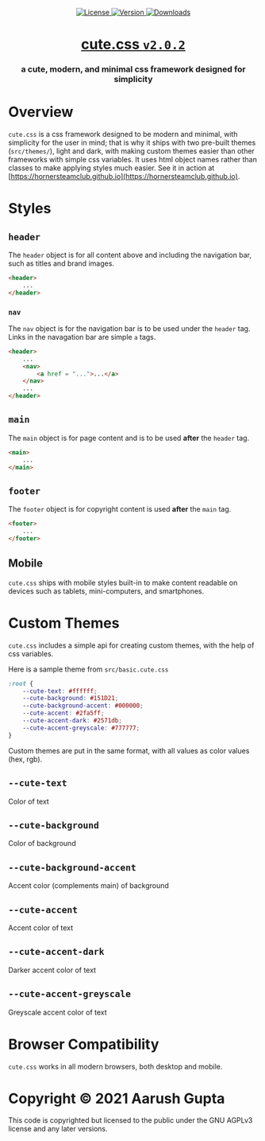 <p align = "center">
    <a href = "https://opensource.org/licenses/MIT">
        <img alt = "License" src = "https://img.shields.io/badge/License-AGPLv3-green.svg">
    </a>
    <a href = "https://www.npmjs.com/package/@0x44ru5h/cute.css">
        <img alt = "Version" src = "https://img.shields.io/npm/v/@0x44ru5h/cute.css">
    </a>
    <a href = "https://www.npmjs.com/package/@0x44ru5h/cute.css">
        <img alt = "Downloads" src = "https://img.shields.io/npm/dm/@0x44ru5h/cute.css.svg">
    </a>
</p>

<h1 align = "center"><a href = "https://www.npmjs.com/package/@0x44ru5h/cute.css">cute.css <code>v2.0.2</code></a></h1>
<h3 align = "center">a cute, modern, and minimal css framework designed for simplicity</h3>

# Overview

`cute.css` is a css framework designed to be modern and minimal, with simplicity for the user in mind; that is why it ships with two pre-built themes (`src/themes/`), light and dark, with making custom themes easier than other frameworks with simple css variables. It uses html object names rather than classes to make applying styles much easier. See it in action at [https://hornersteamclub.github.io](https://hornersteamclub.github.io).

# Styles

## `header`
The `header` object is for all content above and including the navigation bar, such as titles and brand images.

```html
<header>
    ...
</header>
```

### `nav`
The `nav` object is for the navigation bar is to be used under the `header` tag. Links in the navagation bar are simple `a` tags.

```html
<header>
    ...
    <nav>
        <a href = "...">...</a>
    </nav>
    ...
</header>
```

## `main`
The `main` object is for page content and is to be used **after** the `header` tag.

```html
<main>
    ...
</main>
```

## `footer`
The `footer` object is for copyright content is used **after** the `main` tag.

```html
<footer>
    ...
</footer>
```

## Mobile
`cute.css` ships with mobile styles built-in to make content readable on devices such as tablets, mini-computers, and smartphones.

# Custom Themes
`cute.css` includes a simple api for creating custom themes, with the help of css variables.

Here is a sample theme from `src/basic.cute.css`

```css
:root {
    --cute-text: #ffffff;
    --cute-background: #151D21;
    --cute-background-accent: #000000;
    --cute-accent: #2fa5ff;
    --cute-accent-dark: #2571db;
    --cute-accent-greyscale: #777777;
}
```

Custom themes are put in the same format, with all values as color values (hex, rgb).

## `--cute-text`
Color of text

## `--cute-background`
Color of background

## `--cute-background-accent`
Accent color (complements main) of background

## `--cute-accent`
Accent color of text

## `--cute-accent-dark`
Darker accent color of text

## `--cute-accent-greyscale`
Greyscale accent color of text

# Browser Compatibility
`cute.css` works in all modern browsers, both desktop and mobile.

# Copyright &copy; 2021 Aarush Gupta
This code is copyrighted but licensed to the public under the GNU AGPLv3 license and any later versions.
